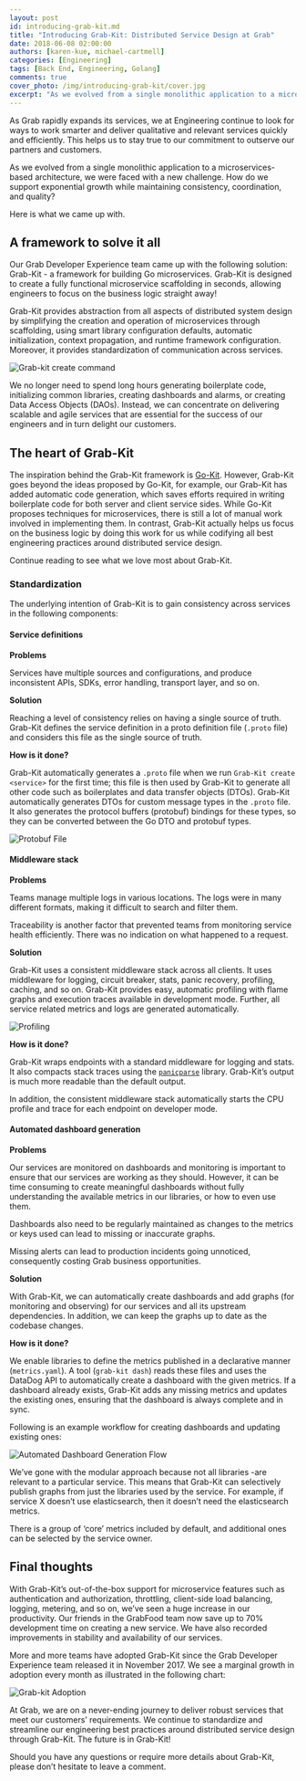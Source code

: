```yaml
---
layout: post
id: introducing-grab-kit.md
title: "Introducing Grab-Kit: Distributed Service Design at Grab"
date: 2018-06-08 02:00:00
authors: [karen-kue, michael-cartmell]
categories: [Engineering]
tags: [Back End, Engineering, Golang]
comments: true
cover_photo: /img/introducing-grab-kit/cover.jpg
excerpt: "As we evolved from a single monolithic application to a microservices-based architecture, we were faced with a new challenge. How do we support exponential growth while maintaining consistency, coordination, and quality?"
---
```


As Grab rapidly expands its services, we at Engineering continue to look for ways to work smarter and deliver qualitative and relevant services quickly and efficiently. This helps us to stay true to our commitment to outserve our partners and customers.

As we evolved from a single monolithic application to a microservices-based architecture, we were faced with a new challenge. How do we support exponential growth while maintaining consistency, coordination, and quality?

Here is what we came up with.

## A framework to solve it all

Our Grab Developer Experience team came up with the following solution: Grab-Kit - a framework for building Go microservices. Grab-Kit is designed to create a fully functional microservice scaffolding in seconds, allowing engineers to focus on the business logic straight away!

Grab-Kit provides abstraction from all aspects of distributed system design by simplifying the creation and operation of microservices through scaffolding, using smart library configuration defaults, automatic initialization, context propagation, and runtime framework configuration. Moreover, it provides standardization of communication across services.

![Grab-kit create command](/img/introducing-grab-kit/grab-kit_create.png)

We no longer need to spend long hours generating boilerplate code, initializing common libraries, creating dashboards and alarms, or creating Data Access Objects (DAOs). Instead, we can concentrate on delivering scalable and agile services that are essential for the success of our engineers and in turn delight our customers.

## The heart of Grab-Kit

The inspiration behind the Grab-Kit framework is [Go-Kit](https://gokit.io/). However, Grab-Kit goes beyond the ideas proposed by Go-Kit, for example, our Grab-Kit has added automatic code generation, which saves efforts required in writing boilerplate code for both server and client service sides. While Go-Kit proposes techniques for microservices, there is still a lot of manual work involved in implementing them. In contrast, Grab-Kit actually helps us focus on the business logic by doing this work for us while codifying all best engineering practices around distributed service design.

Continue reading to see what we love most about Grab-Kit.

### Standardization

The underlying intention of Grab-Kit is to gain consistency across services in the following components:

#### Service definitions

**Problems**

Services have multiple sources and configurations, and produce inconsistent APIs, SDKs, error handling, transport layer, and so on.

**Solution**

Reaching a level of consistency relies on having a single source of truth. Grab-Kit defines the service definition in a proto definition file (``.proto`` file) and considers this file as the single source of truth.

**How is it done?**

Grab-Kit automatically generates a ``.proto`` file when we run `Grab-Kit create <service>` for the first time; this file is then used by Grab-Kit to generate all other code such as boilerplates and data transfer objects (DTOs). Grab-Kit automatically generates DTOs for custom message types in the ``.proto`` file. It also generates the protocol buffers (protobuf) bindings for these types, so they can be converted between the Go DTO and protobuf types.

![Protobuf File](/img/introducing-grab-kit/proto_file.png)

#### Middleware stack

**Problems**

Teams manage multiple logs in various locations. The logs were in many different formats, making it difficult to search and filter them.

Traceability is another factor that prevented teams from monitoring service health efficiently. There was no indication on what happened to a request.

**Solution**

Grab-Kit uses a consistent middleware stack across all clients. It uses middleware for logging, circuit breaker, stats, panic recovery, profiling, caching, and so on.
Grab-Kit provides easy, automatic profiling with flame graphs and execution traces available in development mode. Further, all service related metrics and logs are generated automatically.

![Profiling](/img/introducing-grab-kit/profiling.png)

**How is it done?**

Grab-Kit wraps endpoints with a standard middleware for logging and stats. It also compacts stack traces using the [`panicparse`](https://github.com/maruel/panicparse) library. Grab-Kit’s output is much more readable than the default output.

In addition, the consistent middleware stack automatically starts the CPU profile and trace for each endpoint on developer mode.

#### Automated dashboard generation

**Problems**

Our services are monitored on dashboards and monitoring is important to ensure that our services are working as they should. However, it can be time consuming to create meaningful dashboards without fully understanding the available metrics in our libraries, or how to even use them.

Dashboards also need to be regularly maintained as changes to the metrics or keys used can lead to missing or inaccurate graphs.

Missing alerts can lead to production incidents going unnoticed, consequently costing Grab business opportunities.

**Solution**

With Grab-Kit, we can automatically create dashboards and add graphs (for monitoring and observing) for our services and all its upstream dependencies. In addition, we can keep the graphs up to date as the codebase changes.

**How is it done?**

We enable libraries to define the metrics published in a declarative manner (`metrics.yaml`). A tool (`grab-kit dash`) reads these files and uses the DataDog API to automatically create a dashboard with the given metrics. If a dashboard already exists, Grab-Kit adds any missing metrics and updates the existing ones, ensuring that the dashboard is always complete and in sync.

Following is an example workflow for creating dashboards and updating existing ones:

![Automated Dashboard Generation Flow](/img/introducing-grab-kit/dashboard_flow.png)

We’ve gone with the modular approach because not all libraries -are relevant to a particular service. This means that Grab-Kit can selectively publish graphs from just the libraries used by the service. For example, if service X doesn’t use elasticsearch, then it doesn’t need the elasticsearch metrics.

There is a group of ‘core’ metrics included by default, and additional ones can be selected by the service owner.

## Final thoughts

With Grab-Kit’s out-of-the-box support for microservice features such as authentication and authorization, throttling, client-side load balancing, logging, metering, and so on, we’ve seen a huge increase in our productivity. Our friends in the GrabFood team now save up to 70% development time on creating a new service. We have also recorded improvements in stability and availability of our services.

More and more teams have adopted Grab-Kit since the Grab Developer Experience team released it in November 2017. We see a marginal growth in adoption every month as illustrated in the following chart:

![Grab-kit Adoption](/img/introducing-grab-kit/adoption_chart.png)

At Grab, we are on a never-ending journey to deliver robust services that meet our customers’ requirements. We  continue to standardize and streamline our engineering best practices around distributed service design through Grab-Kit. The future is in Grab-Kit!

Should you have any questions or require more details about Grab-Kit, please don’t hesitate to leave a comment.
